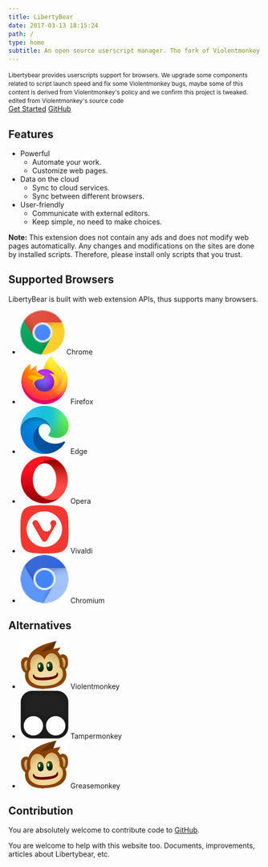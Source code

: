 ```yaml
---
title: LibertyBear
date: 2017-03-13 18:15:24
path: /
type: home
subtitle: An open source userscript manager. The fork of Violentmonkey with performance speed. 
---
```


<div class="text-center"><small class="text-muted">Libertybear provides userscripts support for browsers. We upgrade some components related to script launch speed and fix some Violentmonkey bugs, maybe some of this content is derived from Violentmonkey's policy and we confirm this project is tweaked. edited from Violentmonkey's source code</small></div>

<div class="home-buttons" data-ga-category="home-buttons">
  <a href="/get-it/" class="button-primary" data-ga-label="get-started">Get Started</a>
  <a href="https://github.com/liberty-bear/libertybear" class="button-gray" target="_blank" rel="noopener noreferrer" data-ga-label="github">GitHub</a>
</div>

<h2 class="block-title">Features</h2>

<div class="home-features">

- Powerful
  - Automate your work.
  - Customize web pages.
- Data on the cloud
  - Sync to cloud services.
  - Sync between different browsers.
- User-friendly
  - Communicate with external editors.
  - Keep simple, no need to make choices.

</div>

<div class="px-4 pt-6 pb-4 bg-gray-100 text-gray-600">

**Note:** This extension does not contain any ads and does not modify web pages automatically.
Any changes and modifications on the sites are done by installed scripts.
Therefore, please install only scripts that you trust.

</div>

<h2 class="block-title">Supported Browsers</h2>

<div class="text-center">LibertyBear is built with web extension APIs, thus supports many browsers.</div> 

<div class="icon-list">

- ![Chrome](../../assets/browsers/chrome.png) Chrome
- ![Firefox](../../assets/browsers/firefox.png) Firefox
- ![Edge](../../assets/browsers/edge.png) Edge
- ![Opera](../../assets/browsers/opera.png) Opera
- ![Vivaldi](../../assets/browsers/vivaldi.png) Vivaldi
- ![Chromium](../../assets/browsers/chromium.png) Chromium

</div>

<h2 class="block-title">Alternatives</h2>

<div class="icon-list">

- ![Violentmonkey](../../assets/alternatives/greasemonkey.png) Violentmonkey
- ![Tampermonkey](../../assets/alternatives/tampermonkey.png) Tampermonkey
- ![Greasemonkey](../../assets/alternatives/greasemonkey.png) Greasemonkey

</div>

<h2 class="block-title">Contribution</h2>

You are absolutely welcome to contribute code to [GitHub](https://github.com/liberty-bear).

You are welcome to help with this website too. Documents, improvements, articles
about Libertybear, etc.
